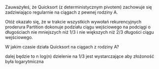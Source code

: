 Zauważyłeś, że Quicksort (z deterministycznym pivotem) zachowuje się zadziwiająco regularnie na ciągach z pewnej rodziny A.

Otóż okazało się, że w trakcie wszystkich wywołań rekurencyjnych proderura Partition dokonuje podziału ciągu wejściowego na podciągi o długościach nie mniejszych niż 1/3 i nie większych niż 2/3 długości ciągu wejściowego.

W jakim czasie działa Quicksort na ciągach z rodziny A?


dalej będzie to n log(n)
dzielenie na 1/3 jest wystarczające aby złożoność była logarytmiczna
